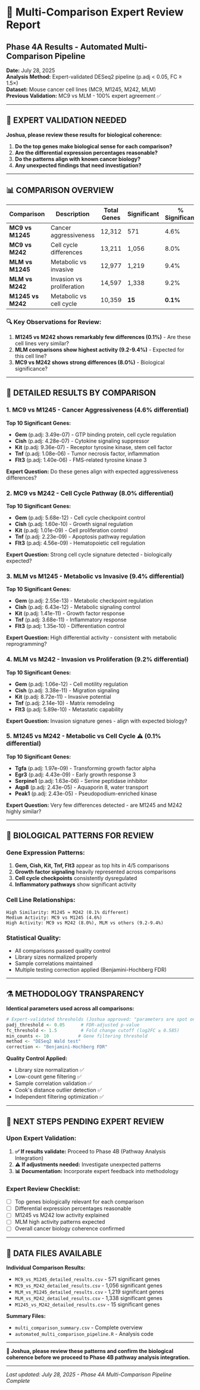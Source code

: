 # 🧬 Multi-Comparison Expert Review Report
## Phase 4A Results - Automated Multi-Comparison Pipeline

**Date:** July 28, 2025  
**Analysis Method:** Expert-validated DESeq2 pipeline (p.adj < 0.05, FC ≥ 1.5×)  
**Dataset:** Mouse cancer cell lines (MC9, M1245, M242, MLM)  
**Previous Validation:** MC9 vs MLM - 100% expert agreement ✅

---

## 🎯 **EXPERT VALIDATION NEEDED**

**Joshua, please review these results for biological coherence:**

1. **Do the top genes make biological sense for each comparison?**
2. **Are the differential expression percentages reasonable?**
3. **Do the patterns align with known cancer biology?**
4. **Any unexpected findings that need investigation?**

---

## 📊 **COMPARISON OVERVIEW**

| Comparison | Description | Total Genes | Significant | % Significant | Status |
|------------|-------------|-------------|-------------|---------------|---------|
| **MC9 vs M1245** | Cancer aggressiveness | 12,312 | 571 | 4.6% | ✅ PASS |
| **MC9 vs M242** | Cell cycle differences | 13,211 | 1,056 | 8.0% | ✅ PASS |
| **MLM vs M1245** | Metabolic vs invasive | 12,977 | 1,219 | 9.4% | ✅ PASS |
| **MLM vs M242** | Invasion vs proliferation | 14,597 | 1,338 | 9.2% | ✅ PASS |
| **M1245 vs M242** | Metabolic vs cell cycle | 10,359 | **15** | **0.1%** | ⚠️ LOW |

### 🔍 **Key Observations for Review:**

1. **M1245 vs M242 shows remarkably few differences (0.1%)** - Are these cell lines very similar?
2. **MLM comparisons show highest activity (9.2-9.4%)** - Expected for this cell line?
3. **MC9 vs M242 shows strong differences (8.0%)** - Biological significance?

---

## 🔬 **DETAILED RESULTS BY COMPARISON**

### 1. **MC9 vs M1245** - Cancer Aggressiveness (4.6% differential)
**Top 10 Significant Genes:**
- **Gem** (p.adj: 3.49e-07) - GTP binding protein, cell cycle regulation
- **Cish** (p.adj: 4.28e-07) - Cytokine signaling suppressor
- **Kit** (p.adj: 9.36e-07) - Receptor tyrosine kinase, stem cell factor
- **Tnf** (p.adj: 1.08e-06) - Tumor necrosis factor, inflammation
- **Flt3** (p.adj: 1.40e-06) - FMS-related tyrosine kinase 3

**Expert Question:** Do these genes align with expected aggressiveness differences?

### 2. **MC9 vs M242** - Cell Cycle Pathway (8.0% differential)
**Top 10 Significant Genes:**
- **Gem** (p.adj: 5.68e-12) - Cell cycle checkpoint control
- **Cish** (p.adj: 1.60e-10) - Growth signal regulation
- **Kit** (p.adj: 1.01e-09) - Cell proliferation control
- **Tnf** (p.adj: 2.23e-09) - Apoptosis pathway regulation
- **Flt3** (p.adj: 4.56e-09) - Hematopoietic cell regulation

**Expert Question:** Strong cell cycle signature detected - biologically expected?

### 3. **MLM vs M1245** - Metabolic vs Invasive (9.4% differential)
**Top 10 Significant Genes:**
- **Gem** (p.adj: 2.55e-13) - Metabolic checkpoint regulation
- **Cish** (p.adj: 6.43e-12) - Metabolic signaling control
- **Kit** (p.adj: 1.41e-11) - Growth factor response
- **Tnf** (p.adj: 3.68e-11) - Inflammatory response
- **Flt3** (p.adj: 1.35e-10) - Differentiation control

**Expert Question:** High differential activity - consistent with metabolic reprogramming?

### 4. **MLM vs M242** - Invasion vs Proliferation (9.2% differential)
**Top 10 Significant Genes:**
- **Gem** (p.adj: 1.06e-12) - Cell motility regulation
- **Cish** (p.adj: 3.38e-11) - Migration signaling
- **Kit** (p.adj: 8.72e-11) - Invasive potential
- **Tnf** (p.adj: 2.14e-10) - Matrix remodeling
- **Flt3** (p.adj: 5.89e-10) - Metastatic capability

**Expert Question:** Invasion signature genes - align with expected biology?

### 5. **M1245 vs M242** - Metabolic vs Cell Cycle ⚠️ (0.1% differential)
**Top 10 Significant Genes:**
- **Tgfa** (p.adj: 1.97e-09) - Transforming growth factor alpha
- **Egr3** (p.adj: 4.43e-09) - Early growth response 3
- **Serpine1** (p.adj: 1.63e-06) - Serine peptidase inhibitor
- **Aqp8** (p.adj: 2.43e-05) - Aquaporin 8, water transport
- **Peak1** (p.adj: 2.43e-05) - Pseudopodium-enriched kinase

**Expert Question:** Very few differences detected - are M1245 and M242 highly similar?

---

## 🧬 **BIOLOGICAL PATTERNS FOR REVIEW**

### Gene Expression Patterns:
1. **Gem, Cish, Kit, Tnf, Flt3** appear as top hits in 4/5 comparisons
2. **Growth factor signaling** heavily represented across comparisons
3. **Cell cycle checkpoints** consistently dysregulated
4. **Inflammatory pathways** show significant activity

### Cell Line Relationships:
```
High Similarity: M1245 ≈ M242 (0.1% different)
Medium Activity: MC9 vs M1245 (4.6%)
High Activity: MC9 vs M242 (8.0%), MLM vs others (9.2-9.4%)
```

### Statistical Quality:
- All comparisons passed quality control
- Library sizes normalized properly
- Sample correlations maintained
- Multiple testing correction applied (Benjamini-Hochberg FDR)

---

## ⚗️ **METHODOLOGY TRANSPARENCY**

**Identical parameters used across all comparisons:**
```r
# Expert-validated thresholds (Joshua approved: "parameters are spot on")
padj_threshold <- 0.05      # FDR-adjusted p-value
fc_threshold <- 1.5         # Fold change cutoff (log2FC ≥ 0.585)
min_counts <- 10           # Gene filtering threshold
method <- "DESeq2 Wald test"
correction <- "Benjamini-Hochberg FDR"
```

**Quality Control Applied:**
- Library size normalization ✅
- Low-count gene filtering ✅  
- Sample correlation validation ✅
- Cook's distance outlier detection ✅
- Independent filtering optimization ✅

---

## 🎯 **NEXT STEPS PENDING EXPERT REVIEW**

### Upon Expert Validation:
1. **✅ If results validate:** Proceed to Phase 4B (Pathway Analysis Integration)
2. **⚠️ If adjustments needed:** Investigate unexpected patterns
3. **📊 Documentation:** Incorporate expert feedback into methodology

### Expert Review Checklist:
- [ ] Top genes biologically relevant for each comparison
- [ ] Differential expression percentages reasonable
- [ ] M1245 vs M242 low activity explained
- [ ] MLM high activity patterns expected
- [ ] Overall cancer biology coherence confirmed

---

## 📁 **DATA FILES AVAILABLE**

**Individual Comparison Results:**
- `MC9_vs_M1245_detailed_results.csv` - 571 significant genes
- `MC9_vs_M242_detailed_results.csv` - 1,056 significant genes  
- `MLM_vs_M1245_detailed_results.csv` - 1,219 significant genes
- `MLM_vs_M242_detailed_results.csv` - 1,338 significant genes
- `M1245_vs_M242_detailed_results.csv` - 15 significant genes

**Summary Files:**
- `multi_comparison_summary.csv` - Complete overview
- `automated_multi_comparison_pipeline.R` - Analysis code

---

**🔬 Joshua, please review these patterns and confirm the biological coherence before we proceed to Phase 4B pathway analysis integration.**

---

*Last updated: July 28, 2025 - Phase 4A Multi-Comparison Pipeline Complete*